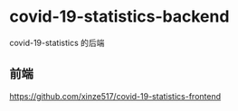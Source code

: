 # covid-19-statistics-backend

covid-19-statistics 的后端

## 前端
<https://github.com/xinze517/covid-19-statistics-frontend>
